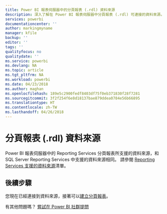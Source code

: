 ```yaml
---
title: Power BI 報表伺服器中的分頁報表 (.rdl) 資料來源
description: 深入了解在 Power BI 報表伺服器中分頁報表 (.rdl) 可連接的資料來源。
services: powerbi
documentationcenter: ''
author: markingmyname
manager: kfile
backup: ''
editor: ''
tags: ''
qualityfocus: no
qualitydate: ''
ms.service: powerbi
ms.devlang: NA
ms.topic: article
ms.tgt_pltfrm: NA
ms.workload: powerbi
ms.date: 04/23/2018
ms.author: maghan
ms.openlocfilehash: 189e5c2900fedf8403df75f0eb371830f28f7281
ms.sourcegitcommit: 3f2f254f6e8d18137bae879ddea0784e56b66895
ms.translationtype: HT
ms.contentlocale: zh-TW
ms.lasthandoff: 04/26/2018
---
```

# <a name="paginated-report-rdl-data-sources"></a>分頁報表 (.rdl) 資料來源
Power BI 報表伺服器中的 Reporting Services 分頁報表所支援的資料來源，和 SQL Server Reporting Services 中支援的資料來源相同。 請參閱 [Reporting Services 支援的資料來源](https://docs.microsoft.com/sql/reporting-services/report-data/data-sources-supported-by-reporting-services-ssrs)清單。

## <a name="next-steps"></a>後續步驟
您現在已經連接到資料來源，接著可以[建立分頁報表](quickstart-create-paginated-report.md)。  


有其他問題嗎？ [嘗試在 Power BI 社群提問](https://community.powerbi.com/)

